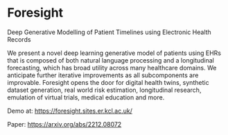 # Foresight
Deep Generative Modelling of Patient Timelines using Electronic Health Records

We present a novel deep learning generative model of patients using EHRs that is composed of both natural language processing and a longitudinal forecasting, which has broad utility across many healthcare domains. We anticipate further iterative improvements as all subcomponents are improvable. Foresight opens the door for digital health twins, synthetic dataset generation, real world risk estimation, longitudinal research, emulation of virtual trials, medical education and more. 

Demo at: https://foresight.sites.er.kcl.ac.uk/

Paper: https://arxiv.org/abs/2212.08072
